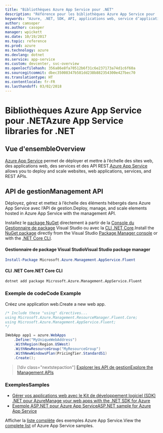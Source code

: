 ```yaml
---
title: "Bibliothèques Azure App Service pour .NET"
description: "Référence pour les bibliothèques Azure App Service pour .NET"
keywords: "Azure, .NET, SDK, API, applications web, service d’applications, mobile, asp.net"
author: camsoper
ms.author: casoper
manager: wpickett
ms.date: 10/19/2017
ms.topic: reference
ms.prod: azure
ms.technology: azure
ms.devlang: dotnet
ms.service: app-service
ms.custom: devcenter, svc-overview
ms.openlocfilehash: 356a86e8fa70512b6f31c6e237173a74d1c6f60a
ms.sourcegitcommit: dbec35008347b581dd238b882354300e427bec70
ms.translationtype: HT
ms.contentlocale: fr-FR
ms.lasthandoff: 03/02/2018
---
```

# <a name="azure-app-service-libraries-for-net"></a><span data-ttu-id="d9bf3-104">Bibliothèques Azure App Service pour .NET</span><span class="sxs-lookup"><span data-stu-id="d9bf3-104">Azure App Service libraries for .NET</span></span>

## <a name="overview"></a><span data-ttu-id="d9bf3-105">Vue d'ensemble</span><span class="sxs-lookup"><span data-stu-id="d9bf3-105">Overview</span></span>

<span data-ttu-id="d9bf3-106">[Azure App Service](/azure/app-service/app-service-value-prop-what-is) permet de déployer et mettre à l’échelle des sites web, des applications web, des services et des API REST.</span><span class="sxs-lookup"><span data-stu-id="d9bf3-106">[Azure App Service](/azure/app-service/app-service-value-prop-what-is) allows you to deploy and scale websites, web applications, services, and REST APIs.</span></span>

## <a name="management-api"></a><span data-ttu-id="d9bf3-107">API de gestion</span><span class="sxs-lookup"><span data-stu-id="d9bf3-107">Management API</span></span>

<span data-ttu-id="d9bf3-108">Déployez, gérez et mettez à l’échelle des éléments hébergés dans Azure App Service avec l’API de gestion.</span><span class="sxs-lookup"><span data-stu-id="d9bf3-108">Deploy, manage, and scale elements hosted in Azure App Service with the management API.</span></span>

<span data-ttu-id="d9bf3-109">Installez le [package NuGet](https://www.nuget.org/packages/Microsoft.Azure.Management.AppService.Fluent) directement à partir de la [Console du Gestionnaire de package][PackageManager] Visual Studio ou avec la [CLI .NET Core][DotNetCLI].</span><span class="sxs-lookup"><span data-stu-id="d9bf3-109">Install the [NuGet package](https://www.nuget.org/packages/Microsoft.Azure.Management.AppService.Fluent) directly from the Visual Studio [Package Manager console][PackageManager] or with the [.NET Core CLI][DotNetCLI].</span></span>


#### <a name="visual-studio-package-manager"></a><span data-ttu-id="d9bf3-110">Gestionnaire de package Visual Studio</span><span class="sxs-lookup"><span data-stu-id="d9bf3-110">Visual Studio package manager</span></span>

```powershell
Install-Package Microsoft.Azure.Management.AppService.Fluent
```

#### <a name="net-core-cli"></a><span data-ttu-id="d9bf3-111">CLI .NET Core</span><span class="sxs-lookup"><span data-stu-id="d9bf3-111">.NET Core CLI</span></span>

```bash
dotnet add package Microsoft.Azure.Management.AppService.Fluent
```

### <a name="code-example"></a><span data-ttu-id="d9bf3-112">Exemple de code</span><span class="sxs-lookup"><span data-stu-id="d9bf3-112">Code Example</span></span>

<span data-ttu-id="d9bf3-113">Créez une application web.</span><span class="sxs-lookup"><span data-stu-id="d9bf3-113">Create a new web app.</span></span>

```csharp
/* Include these "using" directives...
using Microsoft.Azure.Management.ResourceManager.Fluent.Core;
using Microsoft.Azure.Management.AppService.Fluent;
*/

IWebApp app1 = azure.WebApps
    .Define("MyUniqueWebAddress")
    .WithRegion(Region.USWest)
    .WithNewResourceGroup("MyResourceGroup")
    .WithNewWindowsPlan(PricingTier.StandardS1)
    .Create();
```

> [!div class="nextstepaction"]
> [<span data-ttu-id="d9bf3-114">Explorer les API de gestion</span><span class="sxs-lookup"><span data-stu-id="d9bf3-114">Explore the Management APIs</span></span>](/dotnet/api/overview/azure/appservice/management)

### <a name="samples"></a><span data-ttu-id="d9bf3-115">Exemples</span><span class="sxs-lookup"><span data-stu-id="d9bf3-115">Samples</span></span>

* [<span data-ttu-id="d9bf3-116">Gérer vos applications web avec le Kit de développement logiciel (SDK) .NET pour Azure</span><span class="sxs-lookup"><span data-stu-id="d9bf3-116">Manage your web apps with the .NET SDK for Azure</span></span>](https://azure.microsoft.com/resources/samples/app-service-web-dotnet-manage/)
* [<span data-ttu-id="d9bf3-117">Exemple ASP.NET pour Azure App Service</span><span class="sxs-lookup"><span data-stu-id="d9bf3-117">ASP.NET sample for Azure App Service</span></span>](https://azure.microsoft.com/resources/samples/app-service-web-dotnet-get-started/)

<span data-ttu-id="d9bf3-118">Afficher la [liste complète](https://azure.microsoft.com/resources/samples/?platform=dotnet&term=app%20service) des exemples Azure App Service.</span><span class="sxs-lookup"><span data-stu-id="d9bf3-118">View the [complete list](https://azure.microsoft.com/resources/samples/?platform=dotnet&term=app%20service) of Azure App Service samples.</span></span>

[PackageManager]: https://docs.microsoft.com/nuget/tools/package-manager-console
[DotNetCLI]: https://docs.microsoft.com/dotnet/core/tools/dotnet-add-package